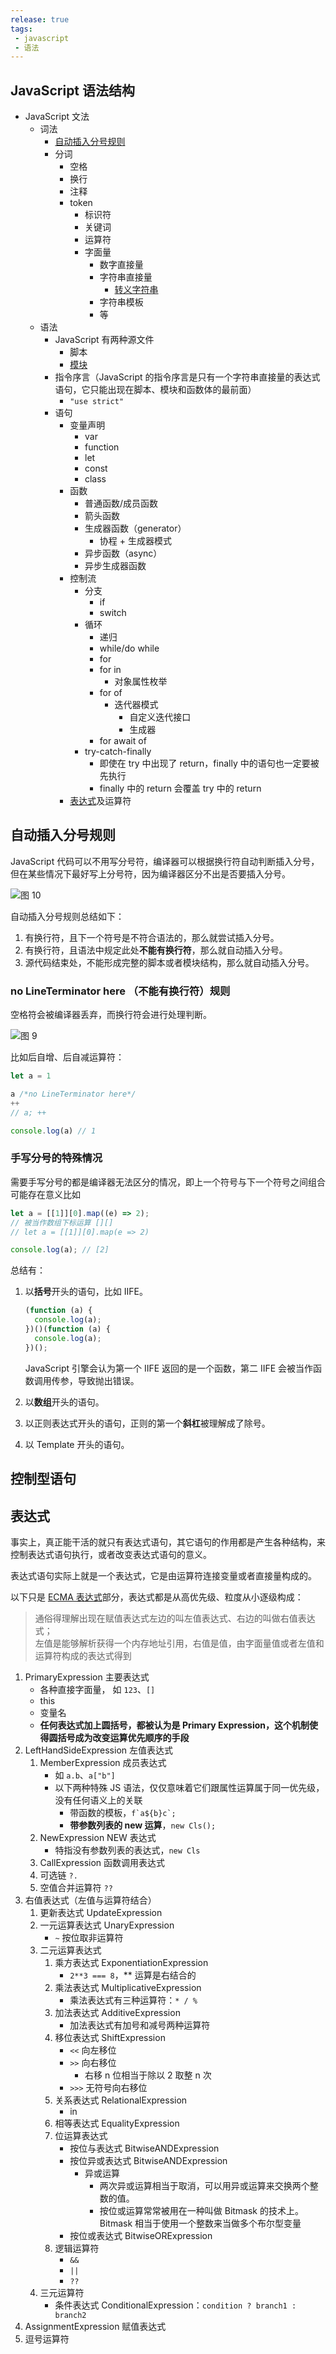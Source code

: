 ```yaml
---
release: true
tags:
 - javascript
 - 语法
---
```


## JavaScript 语法结构

- JavaScript 文法
  - 词法
    - [自动插入分号规则](#自动插入分号规则)
    - 分词
      - 空格
      - 换行
      - 注释
      - token
        - 标识符
        - 关键词
        - 运算符
        - 字面量
          - 数字直接量
          - 字符串直接量
            - [转义字符串](./JavaScript%20转义字符串.md)
          - 字符串模板
          - 等
  - 语法
    - JavaScript 有两种源文件
      - 脚本
      - [模块](./JavaScript%20模块.md)
    - 指令序言（JavaScript 的指令序言是只有一个字符串直接量的表达式语句，它只能出现在脚本、模块和函数体的最前面）
      - `"use strict"`
    - 语句
      - 变量声明
        - var
        - function
        - let
        - const
        - class
      - 函数
        - 普通函数/成员函数
        - 箭头函数
        - 生成器函数（generator）
          - 协程 + 生成器模式
        - 异步函数（async）
        - 异步生成器函数
      - 控制流
        - 分支
          - if
          - switch
        - 循环
          - 递归
          - while/do while
          - for
          - for in
            - 对象属性枚举
          - for of
            - 迭代器模式
              - 自定义迭代接口
              - 生成器
          - for await of
        - try-catch-finally
          - 即使在 try 中出现了 return，finally 中的语句也一定要被先执行
          - finally 中的 return 会覆盖 try 中的 return
      - [表达式](#表达式)及运算符

## 自动插入分号规则

JavaScript 代码可以不用写分号符，编译器可以根据换行符自动判断插入分号，但在某些情况下最好写上分号符，因为编译器区分不出是否要插入分号。

![图 10](./images/1642671148832.png)  

自动插入分号规则总结如下：

1. 有换行符，且下一个符号是不符合语法的，那么就尝试插入分号。
2. 有换行符，且语法中规定此处**不能有换行符**，那么就自动插入分号。
3. 源代码结束处，不能形成完整的脚本或者模块结构，那么就自动插入分号。

### no LineTerminator here （不能有换行符）规则

空格符会被编译器丢弃，而换行符会进行处理判断。

![图 9](./images/1641360549128.png)

比如后自增、后自减运算符：

```js
let a = 1

a /*no LineTerminator here*/
++
// a; ++

console.log(a) // 1
```

### 手写分号的特殊情况

需要手写分号的都是编译器无法区分的情况，即上一个符号与下一个符号之间组合可能存在意义比如

```js
let a = [[1]][0].map((e) => 2);
// 被当作数组下标运算 [][]
// let a = [[1]][0].map(e => 2)

console.log(a); // [2]
```

总结有：

1. 以**括号**开头的语句，比如 IIFE。

   ```js
   (function (a) {
     console.log(a);
   })()(function (a) {
     console.log(a);
   })();
   ```

   JavaScript 引擎会认为第一个 IIFE 返回的是一个函数，第二 IIFE 会被当作函数调用传参，导致抛出错误。

2. 以**数组**开头的语句。
3. 以正则表达式开头的语句，正则的第一个**斜杠**被理解成了除号。
4. 以 Template 开头的语句。

## 控制型语句

## 表达式

事实上，真正能干活的就只有表达式语句，其它语句的作用都是产生各种结构，来控制表达式语句执行，或者改变表达式语句的意义。

表达式语句实际上就是一个表达式，它是由运算符连接变量或者直接量构成的。

以下只是 [ECMA 表达式](https://tc39.es/ecma262/#sec-ecmascript-language-expressions)部分，表达式都是从高优先级、粒度从小逐级构成：

> 通俗得理解出现在赋值表达式左边的叫左值表达式、右边的叫做右值表达式；  
> 左值是能够解析获得一个内存地址引用，右值是值，由字面量值或者左值和运算符构成的表达式得到

1. PrimaryExpression 主要表达式
   - 各种直接字面量， 如 `123`、`[]`
   - this
   - 变量名
   - **任何表达式加上圆括号，都被认为是 Primary Expression，这个机制使得圆括号成为改变运算优先顺序的手段**
2. LeftHandSideExpression 左值表达式
   1. MemberExpression 成员表达式
      - 如 `a.b`、`a["b"]`
      - 以下两种特殊 JS 语法，仅仅意味着它们跟属性运算属于同一优先级，没有任何语义上的关联
        - 带函数的模板，`` f`a${b}c`; ``
        - **带参数列表的 new 运算**，`new Cls();`
   2. NewExpression NEW 表达式
      - 特指没有参数列表的表达式，`new Cls`
   3. CallExpression 函数调用表达式
   4. 可选链 `?.`
   5. 空值合并运算符 `??`
3. 右值表达式（左值与运算符结合）
   1. 更新表达式 UpdateExpression
   2. 一元运算表达式 UnaryExpression
      - `~` 按位取非运算符
   3. 二元运算表达式
      1. 乘方表达式 ExponentiationExpression
         - `2**3 === 8`，\*\* 运算是右结合的
      2. 乘法表达式 MultiplicativeExpression
         - 乘法表达式有三种运算符：`* / %`
      3. 加法表达式 AdditiveExpression
         - 加法表达式有加号和减号两种运算符
      4. 移位表达式 ShiftExpression
         - `<<` 向左移位
         - `>>` 向右移位
           - 右移 n 位相当于除以 2 取整 n 次
         - `>>>` 无符号向右移位
      5. 关系表达式 RelationalExpression
         - in
      6. 相等表达式 EqualityExpression
      7. 位运算表达式
         - 按位与表达式 BitwiseANDExpression
         - 按位异或表达式 BitwiseANDExpression
           - 异或运算
             - 两次异或运算相当于取消，可以用异或运算来交换两个整数的值。
             - 按位或运算常常被用在一种叫做 Bitmask 的技术上。Bitmask 相当于使用一个整数来当做多个布尔型变量
         - 按位或表达式 BitwiseORExpression
      8. 逻辑运算符
         - `&&`
         - `||`
         - `??`
   4. 三元运算符
      - 条件表达式 ConditionalExpression：`condition ? branch1 : branch2`
4. AssignmentExpression 赋值表达式
5. 逗号运算符
